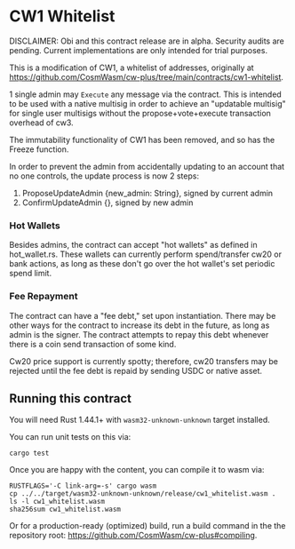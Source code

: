 # CW1 Whitelist

DISCLAIMER: Obi and this contract release are in alpha. Security audits are pending. Current implementations are only intended for trial purposes.

This is a modification of CW1, a whitelist of addresses, originally
at https://github.com/CosmWasm/cw-plus/tree/main/contracts/cw1-whitelist.

1 single admin may `Execute` any message via the contract. This
is intended to be used with a native multisig in order to achieve
an "updatable multisig" for single user multisigs without the
propose+vote+execute transaction overhead of cw3.

The immutability functionality of CW1 has been removed, and so
has the Freeze function.

In order to prevent the admin from accidentally updating to an account
that no one controls, the update process is now 2 steps:

1) ProposeUpdateAdmin {new_admin: String}, signed by current admin
2) ConfirmUpdateAdmin {}, signed by new admin

### Hot Wallets

Besides admins, the contract can accept "hot wallets" as defined
in hot_wallet.rs. These wallets can currently perform spend/transfer
cw20 or bank actions, as long as these don't go over the hot wallet's
set periodic spend limit.

### Fee Repayment

The contract can have a "fee debt," set upon instantiation. There may
be other ways for the contract to increase its debt in the future, as
long as admin is the signer. The contract attempts to repay this debt
whenever there is a coin send transaction of some kind.

Cw20 price support is currently spotty; therefore, cw20 transfers may
be rejected until the fee debt is repaid by sending USDC or native
asset.

## Running this contract

You will need Rust 1.44.1+ with `wasm32-unknown-unknown` target installed.

You can run unit tests on this via: 

`cargo test`

Once you are happy with the content, you can compile it to wasm via:

```
RUSTFLAGS='-C link-arg=-s' cargo wasm
cp ../../target/wasm32-unknown-unknown/release/cw1_whitelist.wasm .
ls -l cw1_whitelist.wasm
sha256sum cw1_whitelist.wasm
```

Or for a production-ready (optimized) build, run a build command in the
the repository root: https://github.com/CosmWasm/cw-plus#compiling.
